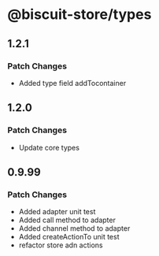 # @biscuit-store/types

## 1.2.1
### Patch Changes
- Added type field addTocontainer

## 1.2.0
### Patch Changes
- Update core types

## 0.9.99
### Patch Changes

- Added adapter unit test
- Added call method to adapter
- Added channel method to adapter
- Added createActionTo unit test
- refactor store adn actions